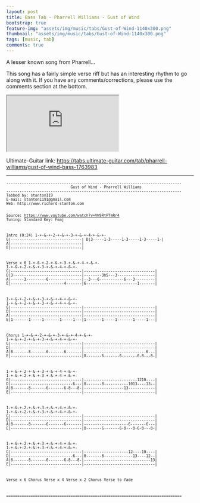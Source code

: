 ```yaml
---
layout: post
title: Bass Tab - Pharrell Williams - Gust of Wind
bootstrap: true
feature-img: "assets/img/music/tabs/Gust-of-Wind-1140x300.png"
thumbnail: "assets/img/music/tabs/Gust-of-Wind-1140x300.png"
tags: [music, tab]
comments: true
---
```


<p class="lead">
	A lesser known song from Pharrell...
</p>

This song has a fairly simple verse riff but has an interesting rhythm to go along with it.&nbsp;If you have any comments/corrections, please use the comments section at the bottom.<!--more-->

<div class="container-fluid">
	<div class="row justify-content-center align-items-center">
		<div class="col-10">
			<div class="embed-responsive embed-responsive-16by9">
				<iframe class="embed-responsive-item"
					src="https://www.youtube.com/embed/VWSRtPTmRr4?rel=0&amp;showinfo=0" allowfullscreen></iframe>
			</div>
		</div>
	</div>
</div>

Ultimate-Guitar link: <https://tabs.ultimate-guitar.com/tab/pharrell-williams/gust-of-wind-bass-1763983>

---

<div class="card bg-light">
	<div class="card-body"><small>
			<pre><code>-------------------------------------------------------------------------------
                             Gust of Wind - Pharrell Williams
-------------------------------------------------------------------------------
Tabbed by: stanton119
E-mail: stanton1191@gmail.com
Web: http://www.richard-stanton.com

Source: https://www.youtube.com/watch?v=VWSRtPTmRr4
Tuning: Standard
Key:    Fmaj



Intro (0:24)
  1-+-&amp;-+-2-+-&amp;-+-3-+-&amp;-+-4-+-&amp;-+-
G|--------------------------------|
D|3-----1-3-----1-3-----1-3-----1-|
A|--------------------------------|
E|--------------------------------|


Verse x 6
  1-+-&amp;-+-2-+-&amp;-+-3-+-&amp;-+-4-+-&amp;-+- 1-+-&amp;-+-2-+-&amp;-+-3-+-&amp;-+-4-+-&amp;-+-
G|--------------------------------|--------------------------------|
D|3-------------------------------|--------3h5---3-----------------|
A|------3---------6---------------|--3---6-----------6---3---------|
E|------------------------4-------|6-----------------------1-------|

  1-+-&amp;-+-2-+-&amp;-+-3-+-&amp;-+-4-+-&amp;-+- 1-+-&amp;-+-2-+-&amp;-+-3-+-&amp;-+-4-+-&amp;-+-
G|--------------------------------|--------------------------------|
D|--------------------------------|--------------------------------|
A|--------------------------------|--------------------------------|
E|1-------1-----1-------1-----1---|1-------1-----1-------1-----1---|


Chorus
  1-+-&amp;-+-2-+-&amp;-+-3-+-&amp;-+-4-+-&amp;-+- 1-+-&amp;-+-2-+-&amp;-+-3-+-&amp;-+-4-+-&amp;-+-
G|--------------------------------|--------------------------------|
D|--------------------------------|--------------------------------|
A|8-------8-------6-------6-------|----------------------------6---|
E|--------------------------------|8-------6-------6-------6-8---8-|

  1-+-&amp;-+-2-+-&amp;-+-3-+-&amp;-+-4-+-&amp;-+- 1-+-&amp;-+-2-+-&amp;-+-3-+-&amp;-+-4-+-&amp;-+-
G|--------------------------------|------------------------1210----|
D|----------------------------6---|8-------8-----------1013----13--|
A|8-------8-------6-------6-8---8-|------------------13------------|
E|--------------------------------|--------------------------------|

  1-+-&amp;-+-2-+-&amp;-+-3-+-&amp;-+-4-+-&amp;-+- 1-+-&amp;-+-2-+-&amp;-+-3-+-&amp;-+-4-+-&amp;-+-
G|--------------------------------|--------------------------------|
D|--------------------------------|--------------------------------|
A|8-------8-------6-------6-------|--------------------6-------6---|
E|--------------------------------|8-------6-------6-8---8-6-8---8-|

  1-+-&amp;-+-2-+-&amp;-+-3-+-&amp;-+-4-+-&amp;-+- 1-+-&amp;-+-2-+-&amp;-+-3-+-&amp;-+-4-+-&amp;-+-
G|--------------------------------|--------------------12----10----|
D|----------------------------6---|8-------8-------------13----12--|
A|8-------8-------6-------6-8---8-|------------------------------13|
E|--------------------------------|--------------------------------|

Verse x 6
Chorus
Verse x 4
Verse x 2
Chorus
Verse to fade

===============================================================================</code></pre></small>
	</div>
</div>